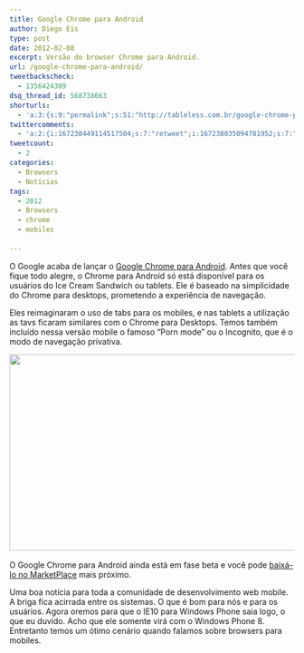 ```yaml
---
title: Google Chrome para Android
author: Diego Eis
type: post
date: 2012-02-08
excerpt: Versão do browser Chrome para Android.
url: /google-chrome-para-android/
tweetbackscheck:
  - 1356424309
dsq_thread_id: 568738663
shorturls:
  - 'a:3:{s:9:"permalink";s:51:"http://tableless.com.br/google-chrome-para-android/";s:7:"tinyurl";s:26:"http://tinyurl.com/7jccyz7";s:4:"isgd";s:19:"http://is.gd/z6EQHM";}'
twittercomments:
  - 'a:2:{i:167238449114517504;s:7:"retweet";i:167238035094781952;s:7:"retweet";}'
tweetcount:
  - 2
categories:
  - Browsers
  - Notícias
tags:
  - 2012
  - Browsers
  - chrome
  - mobiles

---
```

O Google acaba de lançar o [Google Chrome para Android][1]. Antes que você fique todo alegre, o Chrome para Android só está disponível para os usuários do Ice Cream Sandwich ou tablets. Ele é baseado na simplicidade do Chrome para desktops, prometendo a experiência de navegação. 

Eles reimaginaram o uso de tabs para os mobiles, e nas tablets a utilização as tavs ficaram similares com o Chrome para Desktops. Temos também incluído nessa versão mobile o famoso &#8220;Porn mode&#8221; ou o Incognito, que é o modo de navegação privativa.

[<img src="https://raw.githubusercontent.com/diegoeis/tableless-static-images/master/2012/02/Tablet-phone-YT-G-Maps.png" alt="" title="Tablet-phone-YT-G-Maps" width="720" height="346" class="alignnone size-full wp-image-5474" srcset="uploads/2012/02/Tablet-phone-YT-G-Maps.png 1249w, uploads/2012/02/Tablet-phone-YT-G-Maps-300x144.png 300w, uploads/2012/02/Tablet-phone-YT-G-Maps-1024x491.png 1024w" sizes="(max-width: 720px) 100vw, 720px" />][2]

O Google Chrome para Android ainda está em fase beta e você pode [baixá-lo no MarketPlace][3] mais próximo.

Uma boa notícia para toda a comunidade de desenvolvimento web mobile. A briga fica acirrada entre os sistemas. O que é bom para nós e para os usuários. Agora oremos para que o IE10 para Windows Phone saia logo, o que eu duvido. Acho que ele somente virá com o Windows Phone 8. Entretanto temos um ótimo cenário quando falamos sobre browsers para mobiles.

 [1]: http://chrome.blogspot.com/2012/02/introducing-chrome-for-android.html
 [2]: https://raw.githubusercontent.com/diegoeis/tableless-static-images/master/2012/02/Tablet-phone-YT-G-Maps.png
 [3]: https://market.android.com/details?id=com.android.chrome
